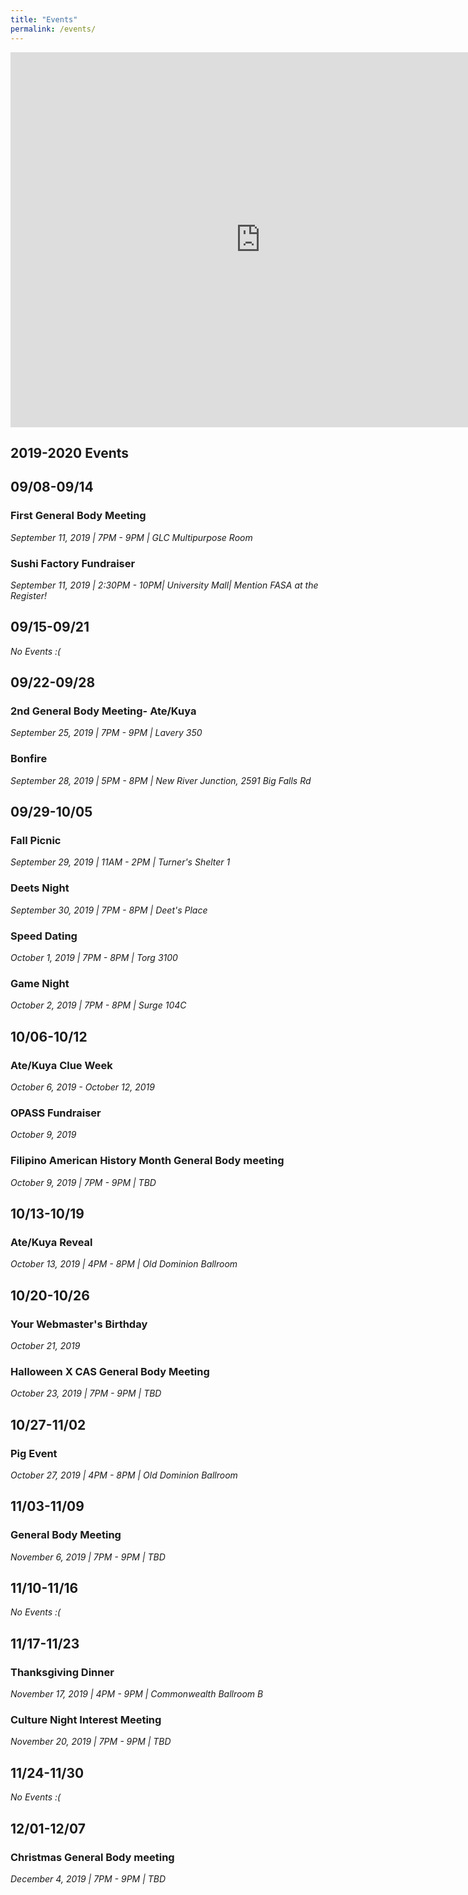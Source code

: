 ```yaml
---
title: "Events"
permalink: /events/
---
```


<iframe src="https://calendar.google.com/calendar/embed?src=vrkp4al2jrseetv1i3mf9rv0r0%40group.calendar.google.com&ctz=America/New_York" style="border: 0" width="800" height="600" frameborder="0" scrolling="no"></iframe>

## 2019-2020 Events


## 09/08-09/14

### First General Body Meeting
*September 11, 2019 |
7PM - 9PM |
GLC Multipurpose Room*
### Sushi Factory Fundraiser
*September 11, 2019 |
2:30PM - 10PM|
University Mall|
Mention FASA at the Register!*

## 09/15-09/21
*No Events :(*

## 09/22-09/28

### 2nd General Body Meeting- Ate/Kuya
*September 25, 2019 |
7PM - 9PM |
Lavery 350*

### Bonfire
*September 28, 2019 |
5PM - 8PM |
New River Junction, 2591 Big Falls Rd*

## 09/29-10/05
### Fall Picnic
*September 29, 2019 |
11AM - 2PM |
Turner's Shelter 1*

### Deets Night
*September 30, 2019 |
7PM - 8PM |
Deet's Place*

### Speed Dating
*October 1, 2019 |
7PM - 8PM |
Torg 3100*

### Game Night
*October 2, 2019 |
7PM - 8PM |
Surge 104C*

## 10/06-10/12
### Ate/Kuya Clue Week
*October 6, 2019 - October 12, 2019*
### OPASS Fundraiser
*October 9, 2019*

### Filipino American History Month General Body meeting
*October 9, 2019 |
7PM - 9PM |
TBD*
## 10/13-10/19
### Ate/Kuya Reveal
*October 13, 2019 |
4PM - 8PM |
Old Dominion Ballroom*
## 10/20-10/26
### Your Webmaster's Birthday
*October 21, 2019*
### Halloween X CAS General Body Meeting
*October 23, 2019 |
7PM - 9PM |
TBD*
## 10/27-11/02
### Pig Event
*October 27, 2019 |
4PM - 8PM |
Old Dominion Ballroom*
## 11/03-11/09
### General Body Meeting
*November 6, 2019 |
7PM - 9PM |
TBD*
## 11/10-11/16
*No Events :(*
## 11/17-11/23
### Thanksgiving Dinner
*November 17, 2019 |
4PM - 9PM |
Commonwealth Ballroom B*
### Culture Night Interest Meeting
*November 20, 2019 |
7PM - 9PM |
TBD*
## 11/24-11/30
*No Events :(*
## 12/01-12/07
### Christmas General Body meeting
*December 4, 2019 |
7PM - 9PM |
TBD*
